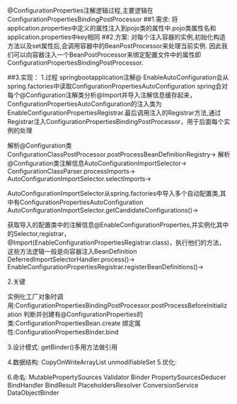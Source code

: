 @ConfigurationProperties注解逻辑过程,主要逻辑在ConfigurationPropertiesBindingPostProcessor
##1.需求:
将application.properties中定义的属性注入到pojo类的属性中.pojo类属性名和application.properties中key相同
##2.方案:
对每个注入容器的实例,初始化构造方法以及set属性后,会调用容器中的BeanPostProcessor来处理当前实例.
因此我们可以向容器注入一个BeanPostProcessor来绑定配置文件中的属性即ConfigurationPropertiesBindingPostProcessor.

##3.实现：
1.过程
springbootapplication注解@ EnableAutoConfiguration会从spring.factories中读取ConfigurationPropertiesAutoConfiguration
spring会对每个@Configuration注解类分析@Import并导入注解信息缓存起来，ConfigurationPropertiesAutoConfiguration的注入类为EnableConfigurationPropertiesRegistrar.最后调用注入的Registrar方法,通过Registrar注入ConfigurationPropertiesBindingPostProcessor，用于后面每个实例的处理

解析@Configuration类
ConfigurationClassPostProcessor.postProcessBeanDefinitionRegistry->
解析@Configuration类注解信息AutoConfigurationImportSelector->
ConfigurationClassParser.processImports->
AutoConfigurationImportSelector.selectImports->

AutoConfigurationImportSelector从spring.factories中导入多个自动配置类,其中有ConfigurationPropertiesAutoConfiguration
AutoConfigurationImportSelector.getCandidateConfigurations()->

获取导入的配置类中的注解信息@EnableConfigurationProperties,并实例化其中的Selector,registrar，@Import(EnableConfigurationPropertiesRegistrar.class)，执行他们的方法，这些方法逻辑一般是向容器注入BeanDefinition
DeferredImportSelectorHandler.process()->
EnableConfigurationPropertiesRegistrar.registerBeanDefinitions()->

2.关键

实例化工厂对象时调用:ConfigurationPropertiesBindingPostProcessor.postProcessBeforeInitialization
判断并创建有@ConfigurationProperties的类:ConfigurationPropertiesBean.create
绑定属性:ConfigurationPropertiesBinder.bind

3.设计模式:
getBinder()多用方法做引用


4.数据结构:
CopyOnWriteArrayList
unmodifiableSet
5.优化:

6.命名:
MutablePropertySources
Validator
Binder
PropertySourcesDeducer
BindHandler
BindResult
PlaceholdersResolver
ConversionService
DataObjectBinder
